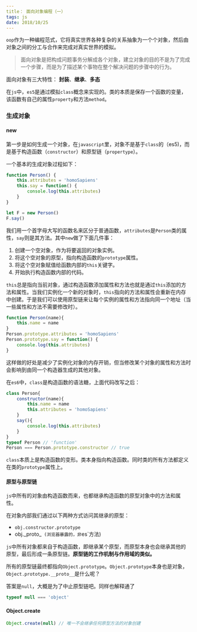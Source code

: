 ```yaml
---
title： 面向对象编程（一）
tags: js
date: 2018/10/25
---
```


`oop`作为一种编程范式，它将真实世界各种复杂的关系抽象为一个个对象，然后由对象之间的分工与合作来完成对真实世界的模拟。

> 面向对象是把构成问题事务分解成各个对象，建立对象的目的不是为了完成一个步骤，而是为了描述某个事物在整个解决问题的步骤中的行为。



面向对象有三大特性： **封装**、**继承**、**多态**

在`js`中，`es5`是通过模拟`class`概念来实现的。类的本质是保存一个函数的变量，该函数有自己的属性`property`和方法`method`。

### 生成对象

#### new

第一步是如何生成一个对象，在`javascript`里，对象不是基于`class`的（es5)，而是基于构造函数（`constructor`）和原型链（`propertype`）。

一个基本的生成对象过程如下：

```js
function Person() {
    this.attributes = 'homoSapiens'
    this.say = function() {
    	console.log(this.attributes)
	}
}

let F = new Person()
F.say()
```

我们用一个首字母大写的函数名来区分于普通函数，`attributes`是`Person`类的属性，`say`则是其方法。其中`new`做了下面几件事：

1. 创建一个空对象，作为将要返回的对象实例。
2. 将这个空对象的原型，指向构造函数的`prototype`属性。
3. 将这个空对象赋值给函数内部的`this`关键字。
4. 开始执行构造函数内部的代码。

`this`总是指向当前对象，通过构造函数添加属性和方法也就是通过`this`添加的方法和属性。当我们实例化一个新的对象时，`this`指向的方法和属性会重新在内存中创建。于是我们可以使用原型链来让每个实例的属性和方法指向同一个地址（当一些属性和方法不需要修改时）。

```js
function Person(name){
    this.name = name
}
Person.prototype.attributes = 'homoSapiens'
Person.prototype.say = function() {
    console.log(this.attributes)
}
```

这样做的好处是减少了实例化对象的内存开销，但当修改某个对象的属性和方法时会影响到由同一个构造器生成的其他对象。

在`es6`中，`class`是构造函数的语法糖，上面代码改写之后：

```js
class Person{
    constructor(name){
        this.name = name
        this.attributes = 'homoSapiens'
    }
    say(){
        console.log(this.attributes)
    }
}
typeof Person // 'function'
Person === Person.prototype.constructor // true
```

`class`本质上是构造函数的变形。类本身指向构造函数。同时类的所有方法都定义在类的`prototype`属性上。

#### 原型与原型链

`js`中所有的对象由构造函数而来，也都继承构造函数的原型对象中的方法和属性。

在对象内部我们通过以下两种方式访问其继承的原型：

- `obj.constructor.prototype`
- obj.\_proto_` (浏览器暴露的，非`es`方法)

`js`中所有对象都来自于构造函数，即继承某个原型，而原型本身也会继承其他的原型，最后形成一条原型链。**原型链的工作机制与作用域的类似。**

所有的原型链最终都指向`Object.prototype`。`Object.prototype`本身也是对象，`Object.prototype.__proto__`是什么呢？

答案是`null`，大概是为了中止原型链吧。同样也解释通了

```js
typeof null === 'object'
```



#### Object.create

```js
Object.create(null) // 唯一不会继承任何原型方法的对象创建
```

